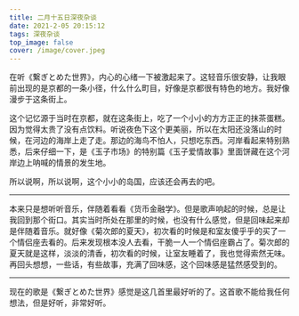 ```yaml
---
title: 二月十五日深夜杂谈
date: 2021-2-05 20:15:12
tags: 深夜杂谈
top_image: false
cover: /image/cover.jpeg
---
```


在听《繋ぎとめた世界》，内心的心绪一下被激起来了。这轻音乐很安静，让我眼前出现的是京都的一条小径，什么什么町目，好像是京都很有特色的地方。我好像漫步于这条街上。



这个记忆源于当时在京都，就在这条街上，吃了一个小小的方方正正的抹茶蛋糕。因为觉得太贵了没有点饮料。听说夜色下这个更美丽，所以在太阳还没落山的时候，在河边的海岸上走了走。那边的海鸟不怕人，只想吃东西。河岸看起来特别熟悉，后来仔细一下，是《玉子市场》的特别篇《玉子爱情故事》里面饼藏在这个河岸边上呐喊的情景的发生地。



所以说啊，所以说啊，这个小小的岛国，应该还会再去的吧。



<hr />

本来只是想听听音乐，伴随着看看《货币金融学》。但是歌声响起的时候，总是让我回到那个街口。其实当时所处在那里的时候，也没有什么感觉，但是回味起来却是伴随着音乐。就好像《菊次郎的夏天》，初次看的时候是和室友傻乎乎的买了一个情侣座去看的。后来发现根本没人去看，干脆一人一个情侣座霸占了。菊次郎的夏天就是这样，淡淡的清香，初次看的时候，让室友睡着了，我也觉得索然无味。再回头想想，一些话，有些故事，充满了回味感，这个回味感是猛然感受到的。



<hr />

现在的歌是《繋ぎとめた世界》感觉是这几首里最好听的了。这首歌不能给我任何想法，但是好听，非常好听。